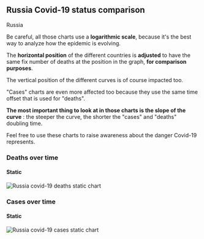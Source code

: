 ## Russia Covid-19 status comparison 

Russia



Be careful, all those charts use a **logarithmic scale**, because it's the best way to analyze how the epidemic is evolving.
 
The **horizontal position** of the different countries is **adjusted** to have the same fix number of deaths at the position in the graph, **for comparison purposes**.

The vertical position of the different curves is of course impacted too.

"Cases" charts are even more affected too because they use the same time offset that is used for "deaths".

**The most important thing to look at in those charts is the slope of the curve** : the steeper the curve, the shorter the "cases" and "deaths" doubling time.

Feel free to use these charts to raise awareness about the danger Covid-19 represents. 


 
### Deaths over time
 
#### Static
![Russia covid-19 deaths static chart](https://raw.githubusercontent.com/madlag/coronavirus_study/master/notebooks/graphs/2020-03-28/countries/Russia/2020-03-28_Russia_deaths.png "Russia covid-19 deaths static chart")   

 
### Cases over time
 
#### Static
![Russia covid-19 cases static chart](https://raw.githubusercontent.com/madlag/coronavirus_study/master/notebooks/graphs/2020-03-28/countries/Russia/2020-03-28_Russia_cases.png "Russia covid-19 cases static chart")   

